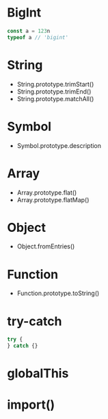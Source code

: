 # BigInt

```js
const a = 123n
typeof a // 'bigint'
```

# String

- String.prototype.trimStart()
- String.prototype.trimEnd()
- String.prototype.matchAll()

# Symbol

- Symbol.prototype.description

# Array

- Array.prototype.flat()
- Array.prototype.flatMap()

# Object

- Object.fromEntries()

# Function

- Function.prototype.toString()

# try-catch

```js
try {
} catch {}
```

# globalThis

# import()
